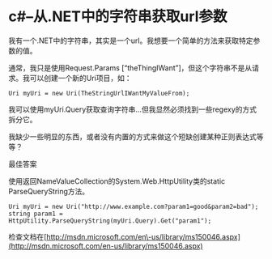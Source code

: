 # c#–从.NET中的字符串获取url参数

我有一个.NET中的字符串，其实是一个url。我想要一个简单的方法来获取特定参数的值。

通常，我只是使用Request.Params \[“theThingIWant”\]，但这个字符串不是从请求。我可以创建一个新的Uri项目，如：

```
Uri myUri = new Uri(TheStringUrlIWantMyValueFrom);
```

我可以使用myUri.Query获取查询字符串…但我显然必须找到一些regexy的方式拆分它。

我缺少一些明显的东西，或者没有内置的方式来做这个短缺创建某种正则表达式等等？

最佳答案

使用返回NameValueCollection的System.Web.HttpUtility类的static ParseQueryString方法。

```
Uri myUri = new Uri("http://www.example.com?param1=good&param2=bad");
string param1 = HttpUtility.ParseQueryString(myUri.Query).Get("param1");
```

检查文档在[http://msdn.microsoft.com/en\-us/library/ms150046.aspx](http://msdn.microsoft.com/en-us/library/ms150046.aspx)
